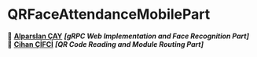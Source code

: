 # QRFaceAttendanceMobilePart

👤 **[Alparslan ÇAY](https://github.com/alparslancay)** ***[gRPC Web Implementation and Face Recognition Part]*** <br>
👤 **[Cihan ÇİFCİ](https://github.com/cihancifci)** ***[QR Code Reading and Module Routing Part]*** <br>

